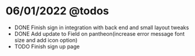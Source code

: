 # 06/01/2022 @todos

- DONE Finish sign in integration with back end and small layout tweaks
- DONE Add update to Field on pantheon(increase error message font size
	and add icon option)
- TODO Finish sign up page
